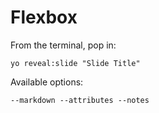 
# Flexbox

From the terminal, pop in:

  ```yo reveal:slide "Slide Title"```

Available options:

 ```--markdown --attributes --notes```
